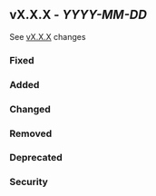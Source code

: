 ## vX.X.X - _YYYY-MM-DD_

See [vX.X.X] changes

### Fixed

### Added

### Changed

### Removed

### Deprecated

### Security

[vX.X.X]: https://github.com/no10ds/rapid-infrastructure/compare/<previous_version>...HEAD